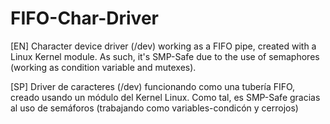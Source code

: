# FIFO-Char-Driver
[EN] Character device driver (/dev) working as a FIFO pipe, created with a Linux Kernel module.
As such, it's SMP-Safe due to the use of semaphores (working as condition variable and mutexes).

[SP] Driver de caracteres (/dev) funcionando como una tubería FIFO, creado usando un módulo del Kernel Linux.
Como tal, es SMP-Safe gracias al uso de semáforos (trabajando como variables-condicón y cerrojos)

